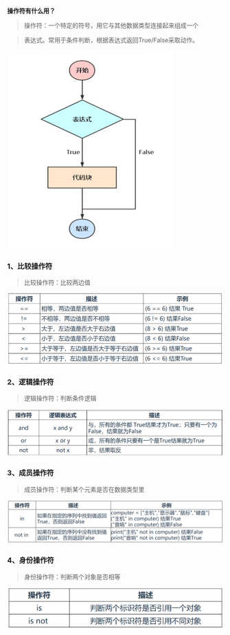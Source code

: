 **操作符有什么用？**

> 操作符：一个特定的符号，用它与其他数据类型连接起来组成一个

> 表达式。常用于条件判断，根据表达式返回True/False采取动作。

![image-20240306150818250](assets/Python操作符/image-20240306150818250.png)

### 1、比较操作符

> 比较操作符：比较两边值

![image-20240306150904956](assets/Python操作符/image-20240306150904956.png)

### 2、逻辑操作符

> 逻辑操作符：判断条件逻辑

![image-20240306150933685](assets/Python操作符/image-20240306150933685.png)

### 3、成员操作符

> 成员操作符：判断某个元素是否在数据类型里

![image-20240306151000649](assets/Python操作符/image-20240306151000649.png)

### 4、身份操作符

> 身份操作符：判断两个对象是否相等

![image-20240306151029418](assets/Python操作符/image-20240306151029418.png)
